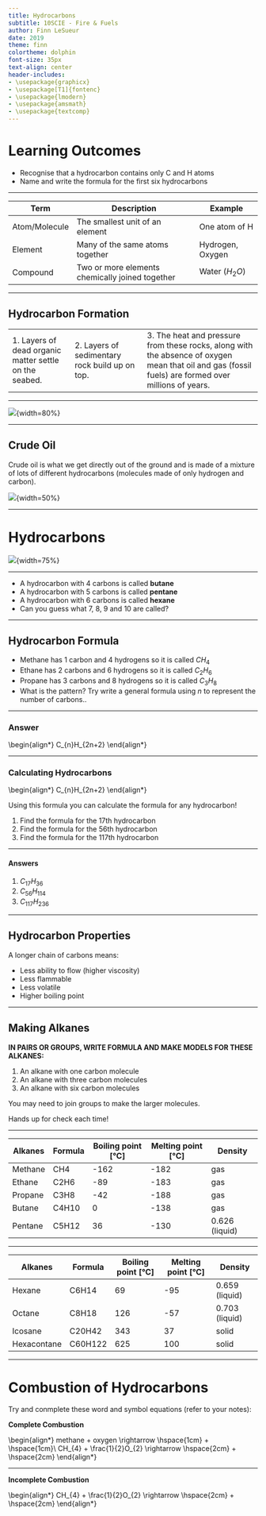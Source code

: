 ```yaml
---
title: Hydrocarbons
subtitle: 10SCIE - Fire & Fuels
author: Finn LeSueur
date: 2019
theme: finn
colortheme: dolphin
font-size: 35px
text-align: center
header-includes:
- \usepackage{graphicx}
- \usepackage[T1]{fontenc}
- \usepackage{lmodern}
- \usepackage{amsmath}
- \usepackage{textcomp}
---
```


# Learning Outcomes

- Recognise that a hydrocarbon contains only C and H atoms
- Name and write the formula for the first six hydrocarbons

---

| Term              | Description                                       | Example                               |
|---------------    |-------------------------------------------------  |-----------------------------------    |
| Atom/Molecule     | The smallest unit of an element                   | One atom of H      |
| Element           | Many of the same atoms together                   | Hydrogen, Oxygen       |
| Compound          | Two or more elements chemically joined together   | Water ($H_{2}O$)     |

---

## Hydrocarbon Formation

|                                                           |                                                   |                                                                                                                                                       |
|--------------------------------------------------------   |------------------------------------------------   |-----------------------------------------------------------------------------------------------------------------------------------------------------  |
| 1. Layers of dead organic matter settle on the seabed.    | 2. Layers of sedimentary rock build up on top.    | 3. The heat and pressure from these rocks, along with the absence of oxygen mean that oil and gas (fossil fuels) are formed over millions of years.   |

---

![](assets/7-hydrocarbon-formation.png){width=80%}

---

## Crude Oil

Crude oil is what we get directly out of the ground and is made of a mixture of lots of different hydrocarbons (molecules made of only hydrogen and carbon).

![](assets/7-crude-oil.jpg){width=50%}

---

# Hydrocarbons

![](assets/7-methane-ethane-propane.jpg){width=75%}

---

- A hydrocarbon with 4 carbons is called __butane__
- A hydrocarbon with 5 carbons is called __pentane__
- A hydrocarbon with 6 carbons is called __hexane__
- Can you guess what 7, 8, 9 and 10 are called?

---

## Hydrocarbon Formula

- Methane has 1 carbon and 4 hydrogens so it is called $CH_{4}$
- Ethane has 2 carbons and 6 hydrogens so it is called $C_{2}H_{6}$
- Propane has 3 carbons and 8 hydrogens so it is called $C_{3}H_{8}$
- What is the pattern? Try write a general formula using _n_ to represent the number of carbons..

---

### Answer

\begin{align*}
    C_{n}H_{2n+2}
\end{align*}

---

### Calculating Hydrocarbons

\begin{align*}
    C_{n}H_{2n+2}
\end{align*}

Using this formula you can calculate the formula for any hydrocarbon!

1. Find the formula for the 17th hydrocarbon
2. Find the formula for the 56th hydrocarbon
3. Find the formula for the 117th hydrocarbon

---

#### Answers

1. $C_{17}H_{36}$
2. $C_{56}H_{114}$
3. $C_{117}H_{236}$

---

## Hydrocarbon Properties

A longer chain of carbons means:

- Less ability to flow (higher viscosity)
- Less flammable
- Less volatile
- Higher boiling point

---

## Making Alkanes

__IN PAIRS OR GROUPS, WRITE FORMULA AND MAKE MODELS FOR THESE ALKANES:__

1. An alkane with one carbon molecule
2. An alkane with three carbon molecules
3. An alkane with six carbon molecules

You may need to join groups to make the larger molecules.

Hands up for check each time!

---

| Alkanes       | Formula   | Boiling point [°C]    | Melting point [°C]    | Density    |
|-------------  |---------  |--------------------   |--------------------   |----------------------------   |
| Methane       | CH4       | -162                  | -182                  | gas                           |
| Ethane        | C2H6      | -89                   | -183                  | gas                           |
| Propane       | C3H8      | -42                   | -188                  | gas                           |
| Butane        | C4H10     | 0                     | -138                  | gas                           |
| Pentane       | C5H12     | 36                    | -130                  | 0.626 (liquid)                |

---

| Alkanes       | Formula   | Boiling point [°C]    | Melting point [°C]    | Density    |
|-------------  |---------  |--------------------   |--------------------   |----------------------------   |
| Hexane        | C6H14     | 69                    | -95                   | 0.659 (liquid)                |
| Octane        | C8H18     | 126                   | -57                   | 0.703 (liquid)                |
| Icosane       | C20H42    | 343                   | 37                    | solid                         |
| Hexacontane   | C60H122   | 625                   | 100                   | solid                         |

---

# Combustion of Hydrocarbons

Try and conmplete these word and symbol equations (refer to your notes):

__Complete Combustion__

\begin{align*}
    methane + oxygen \rightarrow  \hspace{1cm} +  \hspace{1cm}\\
    CH_{4} + \frac{1}{2}O_{2} \rightarrow \hspace{2cm} + \hspace{2cm}
\end{align*}

---

__Incomplete Combustion__

\begin{align*}
    CH_{4} + \frac{1}{2}O_{2} \rightarrow  \hspace{2cm} + \hspace{2cm}
\end{align*}

